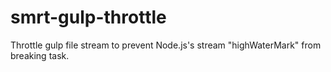 smrt-gulp-throttle
==================

Throttle gulp file stream to prevent Node.js's stream "highWaterMark" from breaking task.
